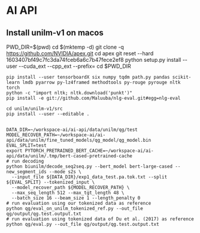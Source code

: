# AI API

## Install unilm-v1 on macos

PWD_DIR=$(pwd)
cd $(mktemp -d)
git clone -q https://github.com/NVIDIA/apex.git
cd apex
git reset --hard 1603407bf49c7fc3da74fceb6a6c7b47fece2ef8
python setup.py install --user --cuda_ext --cpp_ext --prefix=
cd $PWD_DIR




```
pip install --user tensorboardX six numpy tqdm path.py pandas scikit-learn lmdb pyarrow py-lz4framed methodtools py-rouge pyrouge nltk torch
python -c "import nltk; nltk.download('punkt')"
pip install -e git://github.com/Maluuba/nlg-eval.git#egg=nlg-eval
```


```
cd unilm/unilm-v1/src
pip install --user --editable .


DATA_DIR=~/workspace-ai/ai-api/data/unilm/qg/test
MODEL_RECOVER_PATH=~/workspace-ai/ai-api/data/unilm/fine_tuned_models/qg_model/qg_model.bin
EVAL_SPLIT=test
export PYTORCH_PRETRAINED_BERT_CACHE=~/workspace-ai/ai-api/data/unilm/.tmp/bert-cased-pretrained-cache
# run decoding
python biunilm/decode_seq2seq.py --bert_model bert-large-cased --new_segment_ids --mode s2s \
  --input_file ${DATA_DIR}/exp1_data_test.pa.tok.txt --split ${EVAL_SPLIT} --tokenized_input \
  --model_recover_path ${MODEL_RECOVER_PATH} \
  --max_seq_length 512 --max_tgt_length 48 \
  --batch_size 16 --beam_size 1 --length_penalty 0
# run evaluation using our tokenized data as reference
python qg/eval_on_unilm_tokenized_ref.py --out_file qg/output/qg.test.output.txt
# run evaluation using tokenized data of Du et al. (2017) as reference
python qg/eval.py --out_file qg/output/qg.test.output.txt